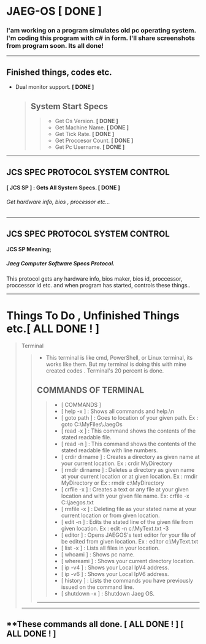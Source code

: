 # JAEG-OS **[ DONE ]**
### I'am working on a program simulates old pc operating system. I'm coding this program with c# in form. I'll share screenshots from program soon. Its all done!
---

## Finished things, codes etc.
 
+ Dual monitor support.  **[ DONE ]**
  
     > ## System Start Specs           
     >> - Get Os Version. **[ DONE ]**
     >> - Get Machine Name. **[ DONE ]**
     >> - Get Tick Rate. **[ DONE ]**
     >> - Get Proccesor Count. **[ DONE ]**
     >> - Get Pc Username. **[ DONE ]** 
     >   
---

## JCS SPEC PROTOCOL SYSTEM CONTROL 
         
#### [ JCS SP ] : Gets All System Specs. **[ DONE ]**
######  Get hardware info, bios , processor etc... 
---  
## JCS SPEC PROTOCOL SYSTEM CONTROL
#### JCS SP Meaning;
##### Jaeg Computer Software Specs Protocol.

This protocol gets any hardware info, bios maker, bios id, proccessor, proccessor id etc. and when program has started, controls these things..

---

# Things To Do , Unfinished Things etc.**[ ALL DONE ! ]**

> Terminal
>> + This terminal is like cmd, PowerShell, or Linux terminal, its works like them.
>> But my terminal is doing this with mine created codes . Terminal's 20 percent is done.
>> ## COMMANDS OF TERMINAL
>>>* [ COMMANDS ] 
>>>* [ help -x ]        : Shows all commands and help.\n 
>>>* [ goto path ]      : Goes to location of your given path. Ex : goto C:\\MyFiles\\JaegOs  
>>>* [ read -x ]        : This command shows the contents of the stated readable file.  
>>>* [ read -n ]        : This command shows the contents of the stated readable file with line numbers.  
>>>* [ crdir dirname ]  : Creates a directory as given name at your current location. Ex : crdir MyDirectory  
>>>* [ rmdir dirname ]  : Deletes a directory as given name at your current location or at given location. Ex : rmdir MyDirectory   or   Ex : rmdir c:\\MyDirectory  
>>>* [ crfile -x ]      : Creates a text or any file at your given location and with your given file name. Ex: crfile -x C:\\jaegos.txt  
>>>* [ rmfile -x ]      : Deleting file as your stated name at your current location or from given location. 
>>>* [ edit -n ]        : Edits the stated line of the given file from given location.  Ex : edit -n c:\\MyText.txt -3 
>>>* [ editor ]         : Opens JAEGOS's text editor for your file of be edited from given location.  Ex : editor c:\\MyText.txt 
>>>* [ list -x ]        : Lists all files in your location. 
>>>* [ whoami ]         : Shows pc name. 
>>>* [ whereami ]       : Shows your current directory location. 
>>>* [ ip -v4 ]         : Shows your Local IpV4 address. 
>>>* [ ip -v6 ]         : Shows your Local IpV6 address. 
>>>* [ history ]        : Lists the commands you have previously issued on the command line. 
>>>* [ shutdown -x ]    : Shutdown Jaeg OS. 
>> ---
> --- 
**These commands all done. **[ ALL DONE ! ]**
**[ ALL DONE ! ]**
---

        
